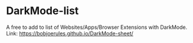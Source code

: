 # DarkMode-list
A free to add to list of Websites/Apps/Browser Extensions with DarkMode.
Link: https://bobjoerules.github.io/DarkMode-sheet/
